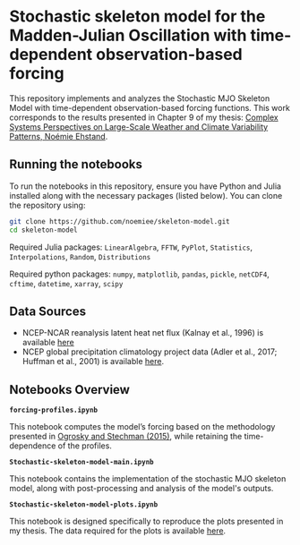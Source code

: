 # Stochastic skeleton model for the Madden-Julian Oscillation with time-dependent observation-based forcing

This repository implements and analyzes the Stochastic MJO Skeleton Model with time-dependent observation-based forcing functions. This work corresponds to the results presented in Chapter 9 of my thesis: [Complex Systems Perspectives on Large-Scale Weather and Climate Variability Patterns, Noémie Ehstand](https://www.researchgate.net/publication/382743987_Complex_systems_perspectives_on_large-scale_weather_and_climate_variability_patterns).

## Running the notebooks

To run the notebooks in this repository, ensure you have Python and Julia installed along with the necessary packages (listed below). You can clone the repository using:

```bash
git clone https://github.com/noemiee/skeleton-model.git
cd skeleton-model
```


Required Julia packages: `LinearAlgebra`, `FFTW`, `PyPlot`, `Statistics`, `Interpolations`, `Random`, `Distributions`

Required python packages: `numpy`, `matplotlib`, `pandas`, `pickle`, `netCDF4`, `cftime`, `datetime`, `xarray`, `scipy`

## Data Sources
- NCEP-NCAR reanalysis latent heat net flux (Kalnay et al., 1996) is available [here](https://psl.noaa.gov/data/gridded/data.ncep.reanalysis.html)
- NCEP global precipitation climatology project data (Adler et al., 2017; Huffman et al., 2001) is available [here](https://www.ncei.noaa.gov/products/climate-data-records/precipitation-gpcp-monthly).

## Notebooks Overview

**`forcing-profiles.ipynb`**

This notebook computes the model’s forcing based on the methodology presented in [Ogrosky and Stechman (2015)](https://doi.org/10.1002/qj.2552), while retaining the time-dependence of the profiles.
 
**`Stochastic-skeleton-model-main.ipynb`**

This notebook contains the implementation of the stochastic MJO skeleton model, along with post-processing and analysis of the model's outputs.

**`Stochastic-skeleton-model-plots.ipynb`**

This notebook is designed specifically to reproduce the plots presented in my thesis. The data required for the plots is available [here]([https://cloud.ifisc.uib-csic.es/nextcloud/index.php/s/9j9QBPZ4ZgkkNHD](https://drive.proton.me/urls/3M5Y6MG06M#tp9fYehpfMGK)).


